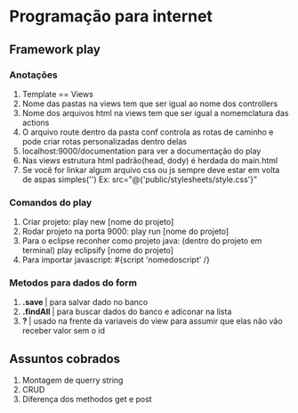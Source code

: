 # Programação para internet
## Framework play

### Anotações 
<ol>
<li>Template == Views</li>
<li>Nome das pastas na views tem que ser igual ao nome dos controllers</li>
<li>Nome dos arquivos html na views tem que ser igual a nomemclatura das actions</li>
<li>O arquivo route dentro da pasta conf controla as rotas de caminho e pode criar rotas personalizadas dentro delas</li>
<li>localhost:9000/documentation para ver a documentação do play</li>
<li>Nas views estrutura html padrão(head, dody) é herdada do main.html</li>
<li>Se você for linkar algum arquivo css ou js sempre deve estar em volta de aspas simples('') Ex: src="@{'public/stylesheets/style.css'}"</li>
</ol>

### Comandos do play
<ol>
  <li>Criar projeto: play new [nome do projeto]</li>
  <li>Rodar projeto na porta 9000: play run [nome do projeto]</li>
  <li>Para o eclipse reconher como projeto java: (dentro do projeto em terminal) play eclipsify [nome do projeto]</li>
  <li>Para importar javascript: #{script 'nomedoscript' /}</li>
</ol>

### Metodos para dados do form 
<ol>
  <li><strong>.save </strong>| para salvar dado no banco</li>
  <li><strong>.findAll </strong>| para buscar dados do banco e adiconar na lista</li>
  <li><strong>? </strong>| usado na frente da variaveis do view para assumir que elas não vão receber valor sem o id</li>
</ol>

## Assuntos cobrados
<ol>
  <li>Montagem de querry string </li>
  <li>CRUD</li>
  <li>Diferença dos methodos get e post</li>
</ol>
